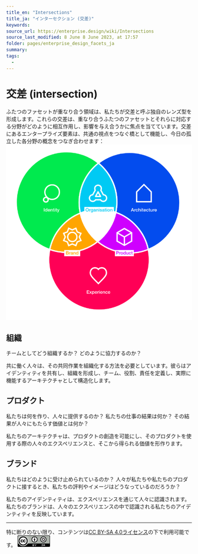```yaml
---
title_en: "Intersections"
title_ja: "インターセクション (交差)"
keywords: 
source_url: https://enterprise.design/wiki/Intersections
source_last_modified: 8 June 8 June 2023, at 17:57
folder: pages/enterprise_design_facets_ja
summary:
tags: 
  - 
---
```

# 交差 (intersection)
ふたつのファセットが重なり合う領域は、私たちが交差と呼ぶ独自のレンズ型を形成します。これらの交差は、重なり合うふたつのファセットとそれらに対応する分野がどのように相互作用し、影響を与え合うかに焦点を当てています。交差にあるエンタープライズ要素は、共通の視点をつなぐ橋として機能し、今日の孤立した各分野の概念をつなぎ合わせます：
<img src="/media/enterprise-design-facets.png" size="50%">

## 組織
チームとしてどう組織するか？ どのように協力するのか？

共に働く人々は、その共同作業を組織化する方法を必要としています。彼らはアイデンティティを共有し、組織を形成し、チーム、役割、責任を定義し、実際に機能するアーキテクチャとして構造化します。

## プロダクト
私たちは何を作り、人々に提供するのか？ 私たちの仕事の結果は何か？ その結果が人々にもたらす価値とは何か？

私たちのアーキテクチャは、プロダクトの創造を可能にし、そのプロダクトを使用する際の人々のエクスペリエンスと、そこから得られる価値を形作ります。

## ブランド
私たちはどのように受け止められているのか？ 人々が私たちや私たちのプロダクトに接するとき、私たちの評判やイメージはどうなっているのだろうか？

私たちのアイデンティティは、エクスペリエンスを通じて人々に認識されます。私たちのブランドは、人々のエクスペリエンスの中で認識される私たちのアイデンティティを反映しています。

---
特に断りのない限り、コンテンツは[CC BY-SA 4.0ライセンス](/pages/license_ja.md)の下で利用可能です。
[![CC logo](/media/cc.png)](/pages/license_ja.md)

